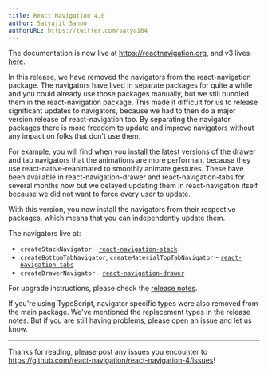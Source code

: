```yaml
---
title: React Navigation 4.0
author: Satyajit Sahoo
authorURL: https://twitter.com/satya164
---
```


The documentation is now live at https://reactnavigation.org, and v3 lives [here](/docs/en/3.x/getting-started.html).

In this release, we have removed the navigators from the react-navigation package. The navigators have lived in separate packages for quite a while and you could already use those packages manually, but we still bundled them in the react-navigation package. This made it difficult for us to release significant updates to navigators, because we had to then do a major version release of react-navigation too. By separating the navigator packages there is more freedom to update and improve navigators without any impact on folks that don't use them.

For example, you will find when you install the latest versions of the drawer and tab navigators that the animations are more performant because they use react-native-reanimated to smoothly animate gestures. These have been available in react-navigation-drawer and react-navigation-tabs for several months now but we delayed updating them in react-navigation itself because we did not want to force every user to update.

With this version, you now install the navigators from their respective packages, which means that you can independently update them.

The navigators live at:

- `createStackNavigator` - [`react-navigation-stack`](https://github.com/react-navigation/stack)
- `createBottomTabNavigator`, `createMaterialTopTabNavigator` - [`react-navigation-tabs`](https://github.com/react-navigation/tabs)
- `createDrawerNavigator` - [`react-navigation-drawer`](https://github.com/react-navigation/drawer)

For upgrade instructions, please check the [release notes](https://github.com/react-navigation/react-navigation-4/releases/tag/v4.0.0).

If you're using TypeScript, navigator specific types were also removed from the main package. We've mentioned the replacement types in the release notes. But if you are still having problems, please open an issue and let us know.

---

Thanks for reading, please post any issues you encounter to https://github.com/react-navigation/react-navigation-4/issues!
